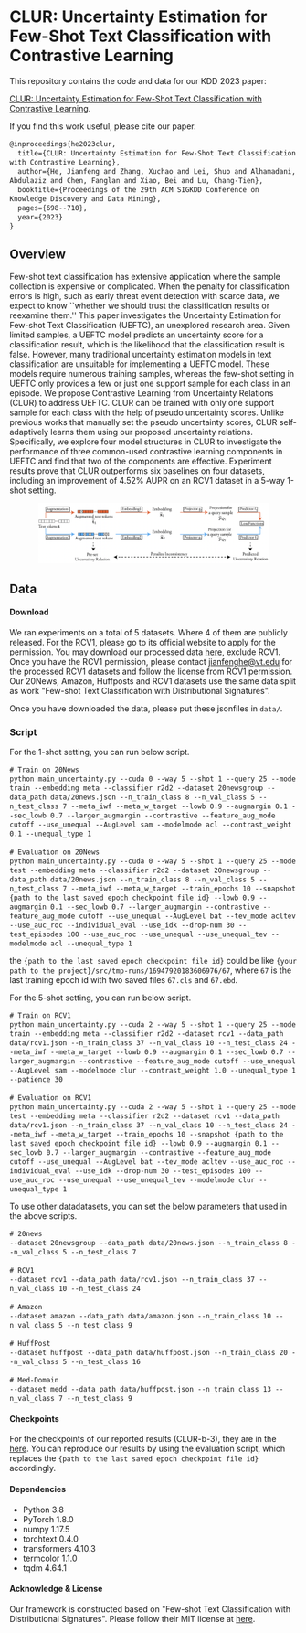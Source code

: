 # CLUR: Uncertainty Estimation for Few-Shot Text Classification with Contrastive Learning

This repository contains the code and data for our KDD 2023 paper:

[CLUR: Uncertainty Estimation for Few-Shot Text Classification with Contrastive Learning](https://dl.acm.org/doi/pdf/10.1145/3580305.3599276). 

If you find this work useful, please cite our paper.

```
@inproceedings{he2023clur,
  title={CLUR: Uncertainty Estimation for Few-Shot Text Classification with Contrastive Learning},
  author={He, Jianfeng and Zhang, Xuchao and Lei, Shuo and Alhamadani, Abdulaziz and Chen, Fanglan and Xiao, Bei and Lu, Chang-Tien},
  booktitle={Proceedings of the 29th ACM SIGKDD Conference on Knowledge Discovery and Data Mining},
  pages={698--710},
  year={2023}
}
```

## Overview

Few-shot text classification has extensive application where the sample collection is expensive or complicated. When the penalty for classification errors is high, such as early threat event detection with scarce data, we expect to know ``whether we should trust the classification results or reexamine them.'' This paper investigates the Uncertainty Estimation for Few-shot Text Classification (UEFTC), an unexplored research area. Given limited samples, a UEFTC model predicts an uncertainty score for a classification result, which is the likelihood that the classification result is false. However, many traditional uncertainty estimation models in text classification are unsuitable for implementing a UEFTC model. These models require numerous training samples, whereas the few-shot setting in UEFTC only provides a few or just one support sample for each class in an episode. We propose Contrastive Learning from Uncertainty Relations (CLUR) to address UEFTC. CLUR can be trained with only one support sample for each class with the help of pseudo uncertainty scores. Unlike previous works that manually set the pseudo uncertainty scores, CLUR self-adaptively learns them using our proposed uncertainty relations.  Specifically, we explore four model structures in CLUR to investigate the performance of three common-used contrastive learning components in UEFTC and find that two of the components are effective. Experiment results prove that CLUR outperforms six baselines on four datasets, including an improvement of 4.52\% AUPR on an RCV1 dataset in a 5-way 1-shot setting.

<p align="center">
<img src="src/global_view.png" width=80% />
</p>

## Data
#### Download

We ran experiments on a total of 5 datasets. 
Where 4 of them are publicly released. For the RCV1, please go to its official website to apply for the permission.
You may download our processed data [here](https://virginiatech-my.sharepoint.com/:f:/g/personal/jianfenghe_vt_edu/ElQs6pR8yBhPqIzBDtXx78YBCnWQd-ABCuBFUL6AKO41sA?e=ZlN6g3), exclude RCV1.
Once you have the RCV1 permission, please contact jianfenghe@vt.edu for the processed RCV1 datasets and follow the license from RCV1 permission.
Our 20News, Amazon, Huffposts and RCV1 datasets use the same data split as work "Few-shot Text Classification with Distributional Signatures".

Once you have downloaded the data, please put these jsonfiles in `data/`.

### Script
For the 1-shot setting, you can run below script.
```
# Train on 20News
python main_uncertainty.py --cuda 0 --way 5 --shot 1 --query 25 --mode train --embedding meta --classifier r2d2 --dataset 20newsgroup --data_path data/20news.json --n_train_class 8 --n_val_class 5 --n_test_class 7 --meta_iwf --meta_w_target --lowb 0.9 --augmargin 0.1 --sec_lowb 0.7 --larger_augmargin --contrastive --feature_aug_mode cutoff --use_unequal --AugLevel sam --modelmode acl --contrast_weight 0.1 --unequal_type 1

# Evaluation on 20News
python main_uncertainty.py --cuda 0 --way 5 --shot 1 --query 25 --mode test --embedding meta --classifier r2d2 --dataset 20newsgroup --data_path data/20news.json --n_train_class 8 --n_val_class 5 --n_test_class 7 --meta_iwf --meta_w_target --train_epochs 10 --snapshot {path to the last saved epoch checkpoint file id} --lowb 0.9 --augmargin 0.1 --sec_lowb 0.7 --larger_augmargin --contrastive --feature_aug_mode cutoff --use_unequal --AugLevel bat --tev_mode acltev --use_auc_roc --individual_eval --use_idk --drop-num 30 --test_episodes 100 --use_auc_roc --use_unequal --use_unequal_tev --modelmode acl --unequal_type 1
```

the `{path to the last saved epoch checkpoint file id}` could be like `{your path to the project}/src/tmp-runs/16947920183606976/67`, where `67` is the last training epoch id with two saved files `67.cls` and `67.ebd`. 


For the 5-shot setting, you can run below script.
```
# Train on RCV1
python main_uncertainty.py --cuda 2 --way 5 --shot 1 --query 25 --mode train --embedding meta --classifier r2d2 --dataset rcv1 --data_path data/rcv1.json --n_train_class 37 --n_val_class 10 --n_test_class 24 --meta_iwf --meta_w_target --lowb 0.9 --augmargin 0.1 --sec_lowb 0.7 --larger_augmargin --contrastive --feature_aug_mode cutoff --use_unequal --AugLevel sam --modelmode clur --contrast_weight 1.0 --unequal_type 1 --patience 30

# Evaluation on RCV1
python main_uncertainty.py --cuda 2 --way 5 --shot 1 --query 25 --mode test --embedding meta --classifier r2d2 --dataset rcv1 --data_path data/rcv1.json --n_train_class 37 --n_val_class 10 --n_test_class 24 --meta_iwf --meta_w_target --train_epochs 10 --snapshot {path to the last saved epoch checkpoint file id} --lowb 0.9 --augmargin 0.1 --sec_lowb 0.7 --larger_augmargin --contrastive --feature_aug_mode cutoff --use_unequal --AugLevel bat --tev_mode acltev --use_auc_roc --individual_eval --use_idk --drop-num 30 --test_episodes 100 --use_auc_roc --use_unequal --use_unequal_tev --modelmode clur --unequal_type 1
```

To use other datadatasets, you can set the below parameters that used in the above scripts.
```
# 20news
--dataset 20newsgroup --data_path data/20news.json --n_train_class 8 --n_val_class 5 --n_test_class 7

# RCV1
--dataset rcv1 --data_path data/rcv1.json --n_train_class 37 --n_val_class 10 --n_test_class 24

# Amazon
--dataset amazon --data_path data/amazon.json --n_train_class 10 --n_val_class 5 --n_test_class 9

# HuffPost
--dataset huffpost --data_path data/huffpost.json --n_train_class 20 --n_val_class 5 --n_test_class 16

# Med-Domain
--dataset medd --data_path data/huffpost.json --n_train_class 13 --n_val_class 7 --n_test_class 9
```


#### Checkpoints
For the checkpoints of our reported results (CLUR-b-3), they are in the [here](https://virginiatech-my.sharepoint.com/:f:/g/personal/jianfenghe_vt_edu/EueYTl7SN4dOmNGyo6MMXsUB4sQVmwNZG8Vr10n7XB2ptw?e=2rZLYV).
You can reproduce our results by using the evaluation script, which replaces the `{path to the last saved epoch checkpoint file id}` accordingly.


#### Dependencies
- Python 3.8
- PyTorch 1.8.0
- numpy 1.17.5
- torchtext 0.4.0
- transformers 4.10.3
- termcolor 1.1.0
- tqdm 4.64.1


#### Acknowledge & License
Our framework is constructed based on "Few-shot Text Classification with Distributional Signatures".
Please follow their MIT license at [here](https://github.com/YujiaBao/Distributional-Signatures).

